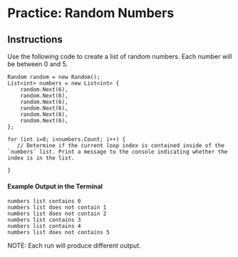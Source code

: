 # Practice: Random Numbers
## Instructions
Use the following code to create a list of random numbers. Each number will be between 0 and 5.

```
Random random = new Random();
List<int> numbers = new List<int> {
    random.Next(6),
    random.Next(6),
    random.Next(6),
    random.Next(6),
    random.Next(6),
    random.Next(6),
};
```

```
for (int i=0; i<numbers.Count; i++) {
   // Determine if the current loop index is contained inside of the `numbers` list. Print a message to the console indicating whether the index is in the list.

}
```

#### Example Output in the Terminal
```
numbers list contains 0
numbers list does not contain 1
numbers list does not contain 2
numbers list contains 3
numbers list contains 4
numbers list does not contains 5
```
NOTE: Each run will produce different output.
